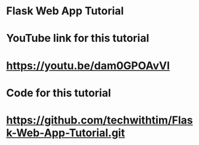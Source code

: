 # Flask Web App Tutorial

# YouTube link for this tutorial
# https://youtu.be/dam0GPOAvVI

# Code for this tutorial
# https://github.com/techwithtim/Flask-Web-App-Tutorial.git
